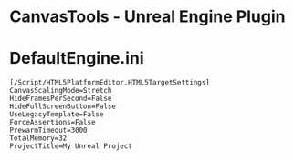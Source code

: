 # CanvasTools - Unreal Engine Plugin


DefaultEngine.ini
==================================

```
[/Script/HTML5PlatformEditor.HTML5TargetSettings]
CanvasScalingMode=Stretch
HideFramesPerSecond=False
HideFullScreenButton=False
UseLegacyTemplate=False
ForceAssertions=False
PrewarmTimeout=3000
TotalMemory=32
ProjectTitle=My Unreal Project
```